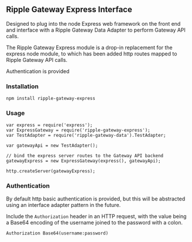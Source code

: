 ## Ripple Gateway Express Interface

Designed to plug into the node Express web framework on the front end and interface
with a Ripple Gateway Data Adapter to perform Gateway API calls.

The Ripple Gateway Express module is a drop-in replacement for the express node 
module, to which has been added http routes mapped to Ripple Gateway API calls.

Authentication is provided

### Installation

    npm install ripple-gateway-express

### Usage

    var express = require('express');
    var ExpressGateway = require('ripple-gateway-express');
    var TestAdapter = require('ripple-gateway-data').TestAdapter;

    var gatewayApi = new TestAdapter();

    // bind the express server routes to the Gateway API backend
    gatewayExpress = new ExpressGateway(express(), gatewayApi);

    http.createServer(gatewayExpress);
  
### Authentication

By default http basic authentication is provided, but this will be abstracted
using an interface adapter pattern in the future.

Include the `Authorization` header in an HTTP request, with the value being
a Base64 encoding of the username joined to the password with a colon.

    Authorization Base64(username:password)


